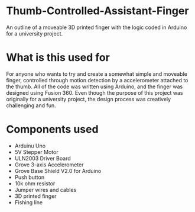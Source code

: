 # Thumb-Controlled-Assistant-Finger
An outline of a moveable 3D printed finger with the logic coded in Arduino for a university project. 

# What is this used for
For anyone who wants to try and create a somewhat simple and moveable finger, controlled through motion detection by a accelerometer attached to the thumb. All of the code was written using Arduino, and the finger was designed using Fusion 360. Even though the purpose of this project was originally for a university project, the design process was creatively challenging and fun.

# Components used
* Arduinu Uno
* 5V Stepper Motor
* ULN2003 Driver Board
* Grove 3-axis Accelerometer
* Grove Base Shield V2.0 for Arduino
* Push button
* 10k ohm resistor
* Jumper wires and cables
* 3D printed finger
* Fishing line
